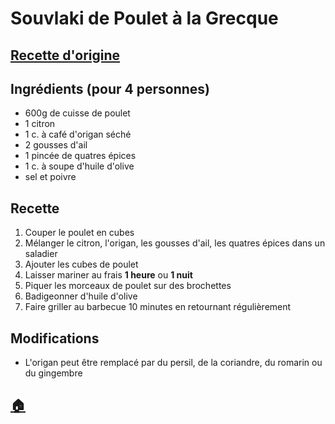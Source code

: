 # Souvlaki de Poulet à la Grecque
## [Recette d'origine](https://larecette.net/souvlaki-de-poulet-a-la-grecque/)

## Ingrédients (pour 4 personnes)
- 600g de cuisse de poulet
- 1 citron
- 1 c. à café d'origan séché
- 2 gousses d'ail
- 1 pincée de quatres épices
- 1 c. à soupe d'huile d'olive
- sel et poivre


## Recette
1. Couper le poulet en cubes
1. Mélanger le citron, l'origan, les gousses d'ail, les quatres épices dans un saladier
1. Ajouter les cubes de poulet
1. Laisser mariner au frais **1 heure** ou **1 nuit**
1. Piquer les morceaux de poulet sur des brochettes
1. Badigeonner d'huile d'olive
1. Faire griller au barbecue 10 minutes en retournant régulièrement

## Modifications
- L'origan peut être remplacé par du persil, de la coriandre, du romarin ou du gingembre


## [:house:](/)
